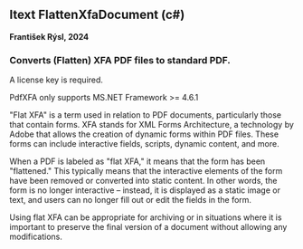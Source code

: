 ## Itext FlattenXfaDocument (c#)
**František Rýsl, 2024**

### Converts (Flatten) XFA PDF files to standard PDF.

A license key is required.

PdfXFA only supports MS.NET Framework >= 4.6.1

"Flat XFA" is a term used in relation to PDF documents, particularly those that contain forms. XFA stands for XML Forms Architecture, a technology by Adobe that allows the creation of dynamic forms within PDF files. These forms can include interactive fields, scripts, dynamic content, and more.

When a PDF is labeled as "flat XFA," it means that the form has been "flattened." This typically means that the interactive elements of the form have been removed or converted into static content. In other words, the form is no longer interactive – instead, it is displayed as a static image or text, and users can no longer fill out or edit the fields in the form.

Using flat XFA can be appropriate for archiving or in situations where it is important to preserve the final version of a document without allowing any modifications.
